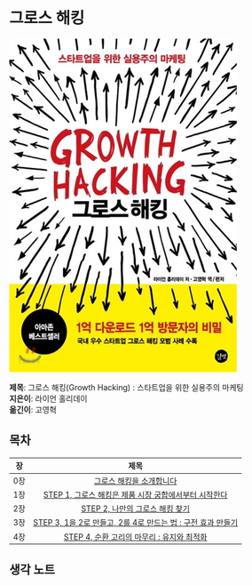 # 그로스 해킹

![book](./images/book.jpg)  
  
**제목**: 그로스 해킹(Growth Hacking) : 스타트업을 위한 실용주의 마케팅  
**지은이**: 라이언 홀리데이  
**옮긴이**: 고영혁

## 목차

|장   | 제목                |
|:---:|:-------------------:|
|0장  | [그로스 해킹을 소개합니다](https://github.com/data-say/reading-book-sy/blob/main/%EA%B7%B8%EB%A1%9C%EC%8A%A4%ED%95%B4%ED%82%B9/0%EC%9E%A5.md)  | 
|1장  | [STEP 1, 그로스 해킹은 제품 시장 궁합에서부터 시작한다](https://github.com/data-say/reading-book-sy/blob/main/%EA%B7%B8%EB%A1%9C%EC%8A%A4%ED%95%B4%ED%82%B9/1%EC%9E%A5.md)  | 
|2장  | [STEP 2,  나만의 그로스 해킹 찾기](https://github.com/data-say/reading-book-sy/blob/main/%EA%B7%B8%EB%A1%9C%EC%8A%A4%ED%95%B4%ED%82%B9/2%EC%9E%A5.md)  | 
|3장  | [STEP 3,  1을 2로 만들고, 2를 4로 만드는 법 : 구전 효과 만들기]() |
|4장  | [STEP 4, 순환 고리의 마무리 : 유지와 최적화]()  |

## 생각 노트  


